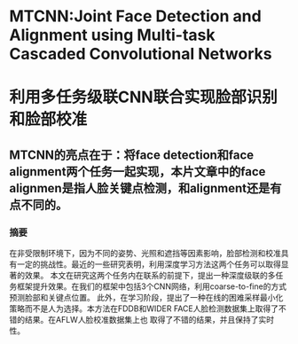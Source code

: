 # MTCNN:Joint Face Detection and Alignment using Multi-task Cascaded Convolutional Networks  
# 利用多任务级联CNN联合实现脸部识别和脸部校准

## MTCNN的亮点在于：将face detection和face alignment两个任务一起实现，本片文章中的face alignmen是指人脸关键点检测，和alignment还是有点不同的。

### 摘要  
在非受限制环境下，因为不同的姿势、光照和遮挡等因素影响，脸部检测和校准具有一定的挑战性。最近的一些研究表明，利用深度学习方法这两个任务可以取得显著的效果。
本文在研究这两个任务内在联系的前提下，提出一种深度级联的多任务框架提升效果。在我们的框架中包括3个CNN网络，利用coarse-to-fine的方式预测脸部和关键点位置。
此外，在学习阶段，提出了一种在线的困难采样最小化策略而不是人为选择。本方法在FDDB和WIDER FACE人脸检测数据集上取得了不错的结果。在AFLW人脸校准数据集上也
取得了不错的结果，并且保持了实时性。
